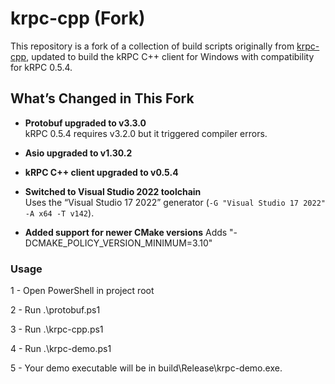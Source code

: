 # krpc-cpp (Fork)

This repository is a fork of a collection of build scripts originally from [krpc-cpp](https://github.com/nullprofile/krpc-cpp), updated to build the kRPC C++ client for Windows with compatibility for kRPC 0.5.4.

## What’s Changed in This Fork

- **Protobuf upgraded to v3.3.0**  
  kRPC 0.5.4 requires v3.2.0 but it triggered compiler errors.  

- **Asio upgraded to v1.30.2**  

- **kRPC C++ client upgraded to v0.5.4**  

- **Switched to Visual Studio 2022 toolchain**  
  Uses the “Visual Studio 17 2022” generator (`-G "Visual Studio 17 2022" -A x64 -T v142`).
  
- **Added support for newer CMake versions**
  Adds "-DCMAKE_POLICY_VERSION_MINIMUM=3.10"
  
### Usage

1 - Open PowerShell in project root

2 - Run .\protobuf.ps1

3 - Run .\krpc-cpp.ps1

4 - Run .\krpc-demo.ps1

5 - Your demo executable will be in build\Release\krpc-demo.exe.